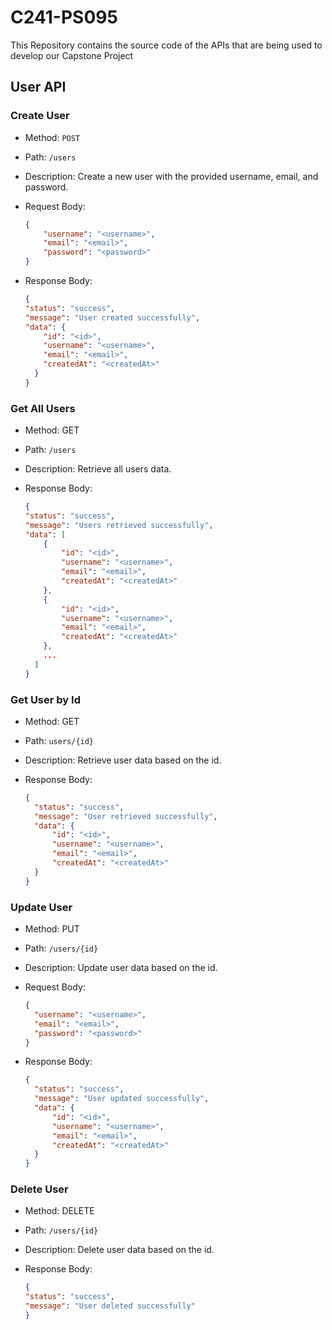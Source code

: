 # C241-PS095 
This Repository contains the source code of the APIs that are being used to develop our Capstone Project 

## User API

### Create User
- Method: `POST`
- Path: `/users`
- Description: Create a new user with the provided username, email, and password.
- Request Body:

  ```json
  {
      "username": "<username>",
      "email": "<email>",
      "password": "<password>"
  }
  ```

- Response Body:
  
  ```json
  {
  "status": "success",
  "message": "User created successfully",
  "data": {
      "id": "<id>",
      "username": "<username>",
      "email": "<email>",
      "createdAt": "<createdAt>"
    }
  }
  ```

### Get All Users
- Method: GET
- Path: `/users`
- Description: Retrieve all users data.
- Response Body:

  ```json
  {
  "status": "success",
  "message": "Users retrieved successfully",
  "data": [
      {
          "id": "<id>",
          "username": "<username>",
          "email": "<email>",
          "createdAt": "<createdAt>"
      },
      {
          "id": "<id>",
          "username": "<username>",
          "email": "<email>",
          "createdAt": "<createdAt>"
      },
      ...
    ]
  }
  ```

### Get User by Id
- Method: GET
- Path: `users/{id}`
- Description: Retrieve user data based on the id.
- Response Body:

  ```json
  {
    "status": "success",
    "message": "User retrieved successfully",
    "data": {
        "id": "<id>",
        "username": "<username>",
        "email": "<email>",
        "createdAt": "<createdAt>"
    }
  }
  ```

### Update User
- Method: PUT
- Path: `/users/{id}`
- Description: Update user data based on the id.
- Request Body:
  
  ```json
  {
    "username": "<username>",
    "email": "<email>",
    "password": "<password>"
  }
  ```

- Response Body:

  ```json
  {
    "status": "success",
    "message": "User updated successfully",
    "data": {
        "id": "<id>",
        "username": "<username>",
        "email": "<email>",
        "createdAt": "<createdAt>"
    }
  }
  ```

### Delete User
- Method: DELETE
- Path: `/users/{id}`
- Description: Delete user data based on the id.
- Response Body:

  ```json
  {
  "status": "success",
  "message": "User deleted successfully"
  }
  ```
